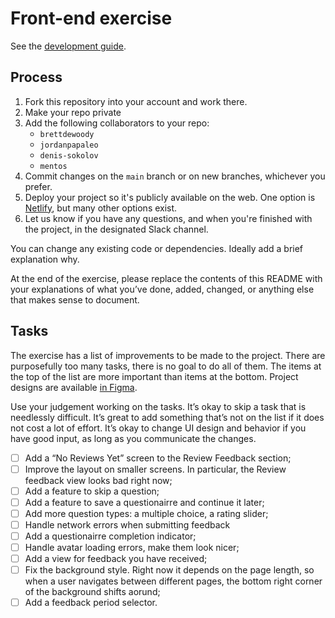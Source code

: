 # Front-end exercise

See the [development guide](./CONTRIBUTING.md).

## Process

1. Fork this repository into your account and work there.
2. Make your repo private
3. Add the following collaborators to your repo:
   - `brettdewoody`
   - `jordanpapaleo`
   - `denis-sokolov`
   - `mentos`
4. Commit changes on the `main` branch or on new branches, whichever you prefer.
5. Deploy your project so it's publicly available on the web. One option is [Netlify](https://www.netlify.com/), but many other options exist.
6. Let us know if you have any questions, and when you're finished with the project, in the designated Slack channel.

You can change any existing code or dependencies. Ideally add a brief explanation why.

At the end of the exercise, please replace the contents of this README with your explanations of what you’ve done, added, changed, or anything else that makes sense to document.

## Tasks

The exercise has a list of improvements to be made to the project. There are purposefully too many tasks, there is no goal to do all of them. The items at the top of the list are more important than items at the bottom. Project designs are available [in Figma](https://www.figma.com/file/0502uQRIymsq7BEQBhid91bV/Untitled?node-id=0%3A1).

Use your judgement working on the tasks. It’s okay to skip a task that is needlessly difficult. It’s great to add something that’s not on the list if it does not cost a lot of effort. It’s okay to change UI design and behavior if you have good input, as long as you communicate the changes.

- [ ] Add a “No Reviews Yet” screen to the Review Feedback section;
- [ ] Improve the layout on smaller screens. In particular, the Review feedback view looks bad right now;
- [ ] Add a feature to skip a question;
- [ ] Add a feature to save a questionairre and continue it later;
- [ ] Add more question types: a multiple choice, a rating slider;
- [ ] Handle network errors when submitting feedback
- [ ] Add a questionairre completion indicator;
- [ ] Handle avatar loading errors, make them look nicer;
- [ ] Add a view for feedback you have received;
- [ ] Fix the background style. Right now it depends on the page length, so when a user navigates between different pages, the bottom right corner of the background shifts aorund;
- [ ] Add a feedback period selector.
